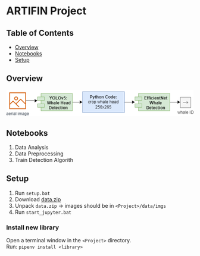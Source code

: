 # ARTIFIN Project

## Table of Contents  
- [Overview](#overview)
- [Notebooks](#notebooks)
- [Setup](#setup)

## Overview
![Flow](./_doc/resources/AI-Flow.drawio.png)

## Notebooks

1. Data Analysis
2. Data Preprocessing
3. Train Detection Algorith

## Setup

1. Run `setup.bat`
2. Download [data.zip](https://1drv.ms/f/s!Ak9_LVFgcje_hu0DvXKFMZ2eXXHMmg?e=6xAfek)
2. Unpack `data.zip` -> images should be in `<Project>/data/imgs`
3. Run `start_jupyter.bat`

### Install new library

Open a terminal window in the `<Project>` directory.  
Run: `pipenv install <library>`